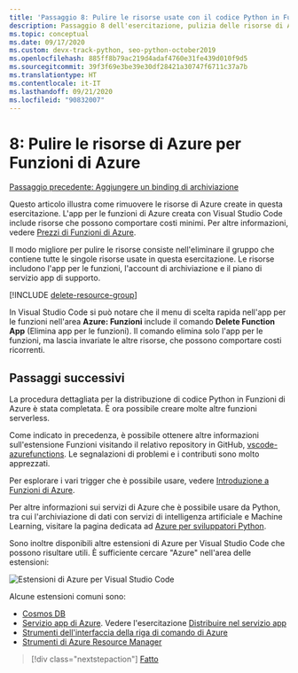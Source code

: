 ```yaml
---
title: 'Passaggio 8: Pulire le risorse usate con il codice Python in Funzioni di Azure'
description: Passaggio 8 dell'esercitazione, pulizia delle risorse di Azure per evitare di incorrere in addebiti ricorrenti.
ms.topic: conceptual
ms.date: 09/17/2020
ms.custom: devx-track-python, seo-python-october2019
ms.openlocfilehash: 885ff8b79ac219d4adaf4760e31fe439d010f9d5
ms.sourcegitcommit: 39f3f69e3be39e30df28421a30747f6711c37a7b
ms.translationtype: HT
ms.contentlocale: it-IT
ms.lasthandoff: 09/21/2020
ms.locfileid: "90832007"
---
```

# <a name="8-clean-up-azure-resources-for-azure-functions"></a>8: Pulire le risorse di Azure per Funzioni di Azure

[Passaggio precedente: Aggiungere un binding di archiviazione](tutorial-vs-code-serverless-python-07.md)

Questo articolo illustra come rimuovere le risorse di Azure create in questa esercitazione. L'app per le funzioni di Azure creata con Visual Studio Code include risorse che possono comportare costi minimi. Per altre informazioni, vedere [Prezzi di Funzioni di Azure](https://azure.microsoft.com/pricing/details/functions/).

Il modo migliore per pulire le risorse consiste nell'eliminare il gruppo che contiene tutte le singole risorse usate in questa esercitazione. Le risorse includono l'app per le funzioni, l'account di archiviazione e il piano di servizio app di supporto.

[!INCLUDE [delete-resource-group](includes/delete-resource-group.md)]

In Visual Studio Code si può notare che il menu di scelta rapida nell'app per le funzioni nell'area **Azure: Funzioni** include il comando **Delete Function App** (Elimina app per le funzioni). Il comando elimina solo l'app per le funzioni, ma lascia invariate le altre risorse, che possono comportare costi ricorrenti.

## <a name="next-steps"></a>Passaggi successivi

La procedura dettagliata per la distribuzione di codice Python in Funzioni di Azure è stata completata. È ora possibile creare molte altre funzioni serverless.

Come indicato in precedenza, è possibile ottenere altre informazioni sull'estensione Funzioni visitando il relativo repository in GitHub, [vscode-azurefunctions](https://github.com/Microsoft/vscode-azurefunctions). Le segnalazioni di problemi e i contributi sono molto apprezzati.

Per esplorare i vari trigger che è possibile usare, vedere [Introduzione a Funzioni di Azure](/azure/azure-functions/functions-overview).

Per altre informazioni sui servizi di Azure che è possibile usare da Python, tra cui l'archiviazione di dati con servizi di intelligenza artificiale e Machine Learning, visitare la pagina dedicata ad [Azure per sviluppatori Python](./index.yml).

Sono inoltre disponibili altre estensioni di Azure per Visual Studio Code che possono risultare utili. È sufficiente cercare "Azure" nell'area delle estensioni:

![Estensioni di Azure per Visual Studio Code](media/tutorial-vs-code-serverless-python/azure-extensions-for-visual-studio-code.png)

Alcune estensioni comuni sono:

- [Cosmos DB](https://marketplace.visualstudio.com/items?itemName=ms-azuretools.vscode-cosmosdb)
- [Servizio app di Azure](https://marketplace.visualstudio.com/items?itemName=ms-azuretools.vscode-azureappservice). Vedere l'esercitazione [Distribuire nel servizio app](tutorial-deploy-app-service-on-linux-01.md)
- [Strumenti dell'interfaccia della riga di comando di Azure](https://marketplace.visualstudio.com/items?itemName=ms-vscode.azurecli)
- [Strumenti di Azure Resource Manager](https://marketplace.visualstudio.com/items?itemName=msazurermtools.azurerm-vscode-tools)

> [!div class="nextstepaction"]
> [Fatto](/python/azure/?preserve-view=true&view=azure-python)